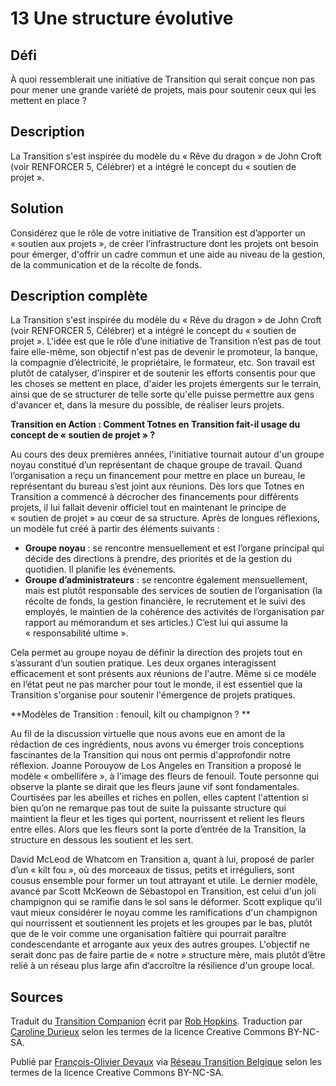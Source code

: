 # 13 Une structure évolutive

## Défi
À quoi ressemblerait une initiative de Transition qui serait conçue non pas pour mener une grande variété de projets, mais pour soutenir ceux qui les mettent en place ? 

## Description
La Transition s'est inspirée du modèle du « Rêve du dragon » de John Croft (voir RENFORCER 5, Célébrer) et a intégré le concept du « soutien de projet ».

## Solution
Considérez que le rôle de votre initiative de Transition est d’apporter un « soutien aux projets », de créer l’infrastructure dont les projets ont besoin pour émerger, d'offrir un cadre commun et une aide au niveau de la gestion, de la communication et de la récolte de fonds. 

## Description complète
La Transition s'est inspirée du modèle du « Rêve du dragon » de John Croft (voir RENFORCER 5, Célébrer) et a intégré le concept du « soutien de projet ». L'idée est que le rôle d’une initiative de Transition n’est pas de tout faire elle-même, son objectif n'est pas de devenir le promoteur, la banque, la compagnie d’électricité, le propriétaire, le formateur, etc. Son travail est plutôt de catalyser, d’inspirer et de soutenir les efforts consentis pour que les choses se mettent en place, d'aider les projets émergents sur le terrain, ainsi que de se structurer de telle sorte qu'elle puisse permettre aux gens d'avancer et, dans la mesure du possible, de réaliser leurs projets. 

**Transition en Action : Comment Totnes en Transition fait-il usage du concept de « soutien de projet » ?**

Au cours des deux premières années, l'initiative tournait autour d'un groupe noyau constitué d’un représentant de chaque groupe de travail. Quand l’organisation a reçu un financement pour mettre en place un bureau, le représentant du bureau s’est joint aux réunions. Dès lors que Totnes en Transition a commencé à décrocher des financements pour différents projets, il lui fallait devenir officiel tout en maintenant le principe de « soutien de projet » au cœur de sa structure. Après de longues réflexions, un modèle fut créé à partir des éléments suivants :
- **Groupe noyau** : se rencontre mensuellement et est l’organe principal qui décide des directions à prendre, des priorités et de la gestion du quotidien. Il planifie les événements. 
- **Groupe d’administrateurs** : se rencontre également mensuellement, mais est plutôt responsable des services de soutien de l’organisation (la récolte de fonds, la gestion financière, le recrutement et le suivi des employés, le maintien de la cohérence des activités de l’organisation par rapport au mémorandum et ses articles.) C’est lui qui assume la « responsabilité ultime ».

Cela permet au groupe noyau de définir la direction des projets tout en s’assurant d’un soutien pratique. Les deux organes interagissent efficacement et sont présents aux réunions de l'autre. Même si ce modèle en l’état peut ne pas marcher pour tout le monde, il est essentiel que la Transition s'organise pour soutenir l'émergence de projets pratiques.

**Modèles de Transition : fenouil, kilt ou champignon ? **

Au fil de la discussion virtuelle que nous avons eue en amont de la rédaction de ces ingrédients, nous avons vu émerger trois conceptions fascinantes de la Transition qui nous ont permis d'approfondir notre réflexion. Joanne Porouyow de Los Angeles en Transition a proposé le modèle « ombellifère », à l'image des fleurs de fenouil. Toute personne qui observe la plante se dirait que les fleurs jaune vif sont fondamentales. Courtisées par les abeilles et riches en pollen, elles captent l'attention si bien qu’on ne remarque pas tout de suite la puissante structure qui maintient la fleur et les tiges qui portent, nourrissent et relient les fleurs entre elles. Alors que les fleurs sont la porte d’entrée de la Transition, la structure en dessous les soutient et les sert.

David McLeod de Whatcom en Transition a, quant à lui, proposé de parler d’un « kilt fou », où des morceaux de tissus, petits et irréguliers, sont cousus ensemble pour former un tout attrayant et utile. Le dernier modèle, avancé par Scott McKeown de Sébastopol en Transition, est celui d'un joli champignon qui se ramifie dans le sol sans le déformer. Scott explique qu’il vaut mieux considérer le noyau comme les ramifications d'un champignon qui nourrissent et soutiennent les projets et les groupes par le bas, plutôt que de le voir comme une organisation faîtière qui pourrait paraître condescendante et arrogante aux yeux des autres groupes. L'objectif ne serait donc pas de faire partie de « notre » structure mère, mais plutôt d’être relié à un réseau plus large afin d’accroître la résilience d'un groupe local. 

## Sources
Traduit du [Transition Companion](https://www.transitionnetwork.org/transition-companion) écrit par [Rob Hopkins](https://www.transitionnetwork.org/about/people/staff-and-key-contributors). Traduction par [Caroline Durieux](http://www.reseautransition.be/articles/author/caroline-durieux/) selon les termes de la licence Creative Commons BY-NC-SA.

Publié par [François-Olivier Devaux](mailto:francois@reseautransition.be) via [Réseau Transition Belgique](http://www.reseautransition.be/) selon les termes de la licence Creative Commons BY-NC-SA.
